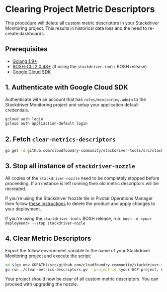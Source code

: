 # Clearing Project Metric Descriptors

This procedure will delete all custom metric descriptors in your Stackdriver Monitoring project.
This results in historical data loss and the need to re-create dashboards.

## Prerequisites
- [Golang 1.9+](https://golang.org/doc/install)
- [BOSH-CLI 2.0.48+](https://bosh.io/docs/cli-v2.html#install) (if using the `stackdriver-tools` BOSH release)
- [Google Cloud SDK](https://cloud.google.com/sdk/downloads)

## 1. Authenticate with Google Cloud SDK
Authenticate with an account that has `roles/monitoring.admin` to the Stackdriver Monitoring project
and setup your application default credentials.

```bash
gcloud auth login
gcloud auth appliaction-default login
```

## 2. Fetch `clear-metrics-descriptors`
```bash
go get -d github.com/cloudfoundry-community/stackdriver-tools/src/stackdriver-nozzle
``` 

## 3. Stop all instance of `stackdriver-nozzle`
All copies of the `stackdriver-nozzle` need to be completely stopped before proceeding. If an instance
is left running then old metric descriptors will be recreated.

If you're using the Stackdriver Nozzle tile in Pivotal Operations Manager then follow [these instructions](https://docs.pivotal.io/pivotalcf/2-0/customizing/add-delete.html)
to delete the product and apply changes to your deployment.

If you're using the `stackdriver-tools` BOSH release, run: `bosh -d <your deployment> --stop stackdriver-nozle`

## 4. Clear Metric Descriptors
Export the follow environment variable to the name of your Stackdriver Monitoring project and execute the script:
```bash
cd $(go env GOPATH)/src/github.com/cloudfoundry-community/stackdriver-tools/src/stackdriver-nozzle/cmd
go run ./clear-metrics-descriptors.go --project-id <your GCP project, eg cf-prod-logs>
```

Your project should now be clear of all custom metric descriptors. You can proceed with upgrading the nozzle.